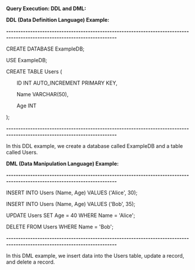 ﻿**Query Execution: DDL and DML:**

**DDL (Data Definition Language) Example:**

**--------------------------------------------------------------------------------------------------------------------------**

CREATE DATABASE ExampleDB;

USE ExampleDB;

CREATE TABLE Users (

`    `ID INT AUTO\_INCREMENT PRIMARY KEY,

`    `Name VARCHAR(50),

`    `Age INT

);

**--------------------------------------------------------------------------------------------------------------------------**

In this DDL example, we create a database called ExampleDB and a table called Users.

**DML (Data Manipulation Language) Example:**

**--------------------------------------------------------------------------------------------------------------------------**

INSERT INTO Users (Name, Age) VALUES ('Alice', 30);

INSERT INTO Users (Name, Age) VALUES ('Bob', 35);

UPDATE Users SET Age = 40 WHERE Name = 'Alice';

DELETE FROM Users WHERE Name = 'Bob';

**--------------------------------------------------------------------------------------------------------------------------**

In this DML example, we insert data into the Users table, update a record, and delete a record.
